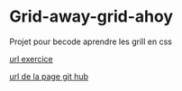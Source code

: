 # Grid-away-grid-ahoy

Projet pour becode
aprendre les grill en css

 [url exercice](https://github.com/becodeorg/LIE-Jepsen-6/tree/master/01-the-field/04-html-css/02-css/02-grid)

 [url de la page git hub](https://kingdragox99.github.io/Grid-away-grid-ahoy-/)